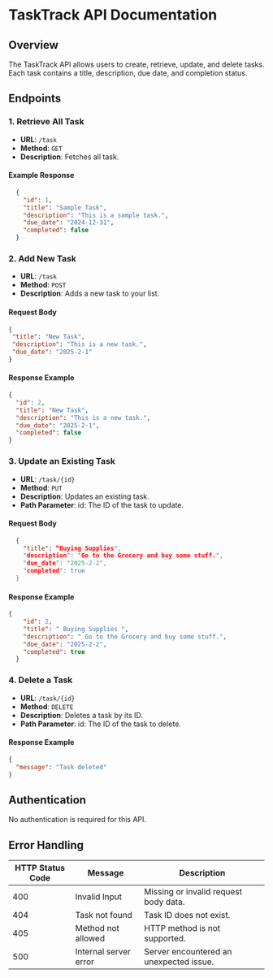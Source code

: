 # TaskTrack API Documentation

## Overview
The TaskTrack API allows users to create, retrieve, update, and delete tasks. Each task contains a title, description, due date, and completion status.

## Endpoints

### 1. Retrieve All Task
- **URL**: `/task`
- **Method**: `GET`
- **Description**: Fetches all task.

#### Example Response
```json
  {
    "id": 1,
    "title": "Sample Task",
    "description": "This is a sample task.",
    "due_date": "2024-12-31",
    "completed": false
  }
```

### 2. Add New Task
- **URL**: `/task`
- **Method**: `POST`
- **Description**: Adds a new task to your list.

#### Request Body
 ```json
{
  "title": "New Task",
  "description": "This is a new task.",
  "due_date": "2025-2-1"
}
```

#### Response Example
```json
{
  "id": 2,
  "title": "New Task",
  "description": "This is a new task.",
  "due_date": "2025-2-1",
  "completed": false
}
```

### 3. Update an Existing Task
- **URL**: `/task/{id}`
- **Method**: `PUT`
- **Description**: Updates an existing task.
- **Path Parameter**: id: The ID of the task to update.

#### Request Body
```json
  {
    "title": “Buying Supplies",
    "description": "Go to the Grocery and buy some stuff.",
    "due_date": "2025-2-2",
    "completed": true
  }
```

#### Response Example
```json
{
    "id": 2,
    "title": " Buying Supplies ",
    "description": " Go to the Grocery and buy some stuff.",
    "due_date": "2025-2-2",
    "completed": true
  }
```

### 4. Delete a Task
- **URL**: `/task/{id}`
- **Method**: `DELETE`
- **Description**: Deletes a task by its ID.
- **Path Parameter**: id: The ID of the task to delete.

#### Response Example
```json
{
  "message": "Task deleted"
}
```

## Authentication
No authentication is required for this API.

## Error Handling

| HTTP Status Code | Message               | Description                             |
|------------------|-----------------------|-----------------------------------------|
| 400              | Invalid Input         | Missing or invalid request body data.   |
| 404              | Task not found        | Task ID does not exist.                 |
| 405              | Method not allowed    | HTTP method is not supported.           |
| 500              | Internal server error | Server encountered an unexpected issue. |
